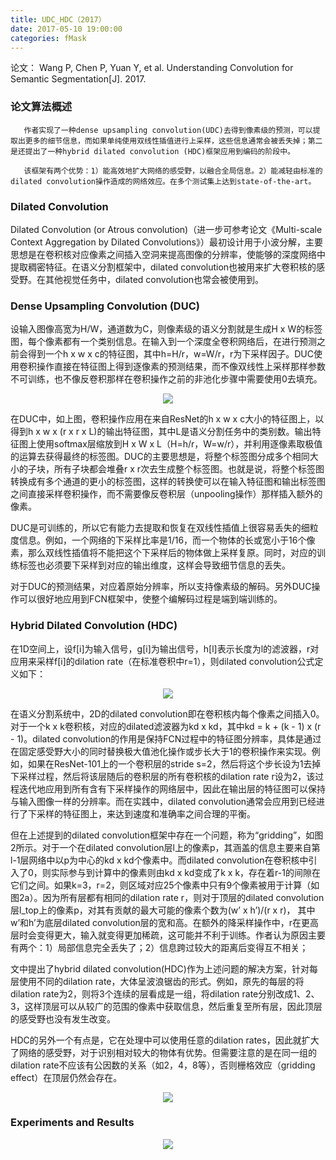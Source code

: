 ```yaml
---
title: UDC_HDC（2017）
date: 2017-05-10 19:00:00
categories: fMask
---
```


<script type="text/javascript" src="http://cdn.mathjax.org/mathjax/latest/MathJax.js?config=default"></script>

论文： Wang P, Chen P, Yuan Y, et al. Understanding Convolution for Semantic Segmentation[J]. 2017.

### 论文算法概述

       作者实现了一种dense upsampling convolution(UDC)去得到像素级的预测，可以提取出更多的细节信息，而如果单纯使用双线性插值进行上采样，这些信息通常会被丢失掉；第二是还提出了一种hybrid dilated convolution (HDC)框架应用到编码的阶段中。

	   该框架有两个优势：1）能高效地扩大网络的感受野，以融合全局信息。2）能减轻由标准的dilated convolution操作造成的网络效应。在多个测试集上达到state-of-the-art。

### Dilated Convolution

   Dilated Convolution (or Atrous convolution)（进一步可参考论文《Multi-scale Context Aggregation by Dilated Convolutions》）最初设计用于小波分解，主要思想是在卷积核对应像素之间插入空洞来提高图像的分辨率，使能够的深度网络中提取稠密特征。在语义分割框架中，dilated convolution也被用来扩大卷积核的感受野。在其他视觉任务中，dilated convolution也常会被使用到。
   
### Dense Upsampling Convolution (DUC)

   设输入图像高宽为H/W，通道数为C，则像素级的语义分割就是生成H x W的标签图，每个像素都有一个类别信息。在输入到一个深度全卷积网络后，在进行预测之前会得到一个h x w x c的特征图，其中h=H/r，w=W/r，r为下采样因子。DUC使用卷积操作直接在特征图上得到逐像素的预测结果，而不像双线性上采样那样参数不可训练，也不像反卷积那样在卷积操作之前的非池化步骤中需要使用0去填充。
   
<center><img src="{{ site.baseurl }}/images/pdMask/udc_hdc1.png"></center>

   在DUC中，如上图，卷积操作应用在来自ResNet的h x w x c大小的特征图上，以得到h x w x (r x r x L)的输出特征图，其中L是语义分割任务中的类别数。输出特征图上使用softmax层缩放到H x W x L（H=h/r，W=w/r），并利用逐像素取极值的运算去获得最终的标签图。DUC的主要思想是，将整个标签图分成多个相同大小的子块，所有子块都会堆叠r x r次去生成整个标签图。也就是说，将整个标签图转换成有多个通道的更小的标签图，这样的转换使可以在输入特征图和输出标签图之间直接采样卷积操作，而不需要像反卷积层（unpooling操作）那样插入额外的像素。

   DUC是可训练的，所以它有能力去提取和恢复在双线性插值上很容易丢失的细粒度信息。例如，一个网络的下采样比率是1/16，而一个物体的长或宽小于16个像素，那么双线性插值将不能把这个下采样后的物体做上采样复原。同时，对应的训练标签也必须要下采样到对应的输出维度，这样会导致细节信息的丢失。

   对于DUC的预测结果，对应着原始分辨率，所以支持像素级的解码。另外DUC操作可以很好地应用到FCN框架中，使整个编解码过程是端到端训练的。
   
### Hybrid Dilated Convolution (HDC)

   在1D空间上，设f[i]为输入信号，g[i]为输出信号，h[l]表示长度为l的滤波器，r对应用来采样f[i]的dilation rate（在标准卷积中r=1），则dilated convolution公式定义如下：
   
<center><img src="{{ site.baseurl }}/images/pdMask/udc_hdc2.png"></center>

   在语义分割系统中，2D的dilated convolution即在卷积核内每个像素之间插入0。对于一个k x k卷积核，对应的dilated滤波器为kd x kd，其中kd = k + (k - 1) x (r - 1)。dilated convolution的作用是保持FCN过程中的特征图分辨率，具体是通过在固定感受野大小的同时替换极大值池化操作或步长大于1的卷积操作来实现。例如，如果在ResNet-101上的一个卷积层的stride s=2，然后将这个步长设为1去掉下采样过程，然后将该层随后的卷积层的所有卷积核的dilation rate r设为2，该过程迭代地应用到所有含有下采样操作的网络层中，因此在输出层的特征图可以保持与输入图像一样的分辨率。而在实践中，dilated convolution通常会应用到已经进行了下采样的特征图上，来达到速度和准确率之间合理的平衡。

   但在上述提到的dilated convolution框架中存在一个问题，称为“gridding”，如图2所示。对于一个在dilated convolution层l上的像素p，其涵盖的信息主要来自第l-1层网络中以p为中心的kd x kd个像素中。而dilated convolution在卷积核中引入了0，则实际参与到计算中的像素则由kd x kd变成了k x k，存在着r-1的间隙在它们之间。如果k=3，r=2，则区域对应25个像素中只有9个像素被用于计算（如图2a）。因为所有层都有相同的dilation rate r，则对于顶层的dilated convolution层l_top上的像素p，对其有贡献的最大可能的像素个数为(w’ x h’)/(r x r)， 其中w’和h’为底层dilated convolution层的宽和高。在额外的降采样操作中，r在更高层时会变得更大，输入就变得更加稀疏，这可能并不利于训练。作者认为原因主要有两个：1）局部信息完全丢失了；2）信息跨过较大的距离后变得互不相关；

   文中提出了hybrid dilated convolution(HDC)作为上述问题的解决方案，针对每层使用不同的dilation rate，大体呈波浪锯齿的形式。例如，原先的每层的将dilation rate为2，则将3个连续的层看成是一组，将dilation rate分别改成1、2、3，这样顶层可以从较广的范围的像素中获取信息，然后重复至所有层，因此顶层的感受野也没有发生改变。

   HDC的另外一个有点是，它在处理中可以使用任意的dilation rates，因此就扩大了网络的感受野，对于识别相对较大的物体有优势。但需要注意的是在同一组的dilation rate不应该有公因数的关系（如2，4，8等），否则栅格效应（gridding effect）在顶层仍然会存在。
   
   <center><img src="{{ site.baseurl }}/images/pdMask/udc_hdc3.png"></center>
   
### Experiments and Results

   <center><img src="{{ site.baseurl }}/images/pdMask/udc_hdc4.png"></center>
